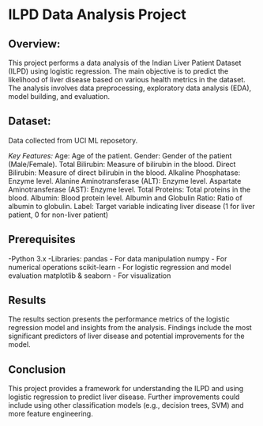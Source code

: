 # ILPD Data Analysis Project

## Overview:
This project performs a data analysis of the Indian Liver Patient Dataset (ILPD) using logistic regression. 
The main objective is to predict the likelihood of liver disease based on various health metrics in the dataset. 
The analysis involves data preprocessing, exploratory data analysis (EDA), model building, and evaluation.

## Dataset:
Data collected from UCI ML reposetory.

*Key Features:*
Age: Age of the patient.
Gender: Gender of the patient (Male/Female).
Total Bilirubin: Measure of bilirubin in the blood.
Direct Bilirubin: Measure of direct bilirubin in the blood.
Alkaline Phosphatase: Enzyme level.
Alanine Aminotransferase (ALT): Enzyme level.
Aspartate Aminotransferase (AST): Enzyme level.
Total Proteins: Total proteins in the blood.
Albumin: Blood protein level.
Albumin and Globulin Ratio: Ratio of albumin to globulin.
Label: Target variable indicating liver disease (1 for liver patient, 0 for non-liver patient)

## Prerequisites
-Python 3.x
-Libraries:
pandas - For data manipulation
numpy - For numerical operations
scikit-learn - For logistic regression and model evaluation
matplotlib & seaborn - For visualization

## Results
The results section presents the performance metrics of the logistic regression model and insights from the analysis. Findings include the most significant predictors of liver disease and potential improvements for the model.

## Conclusion
This project provides a framework for understanding the ILPD and using logistic regression to predict liver disease. Further improvements could include using other classification models (e.g., decision trees, SVM) and more feature engineering.

